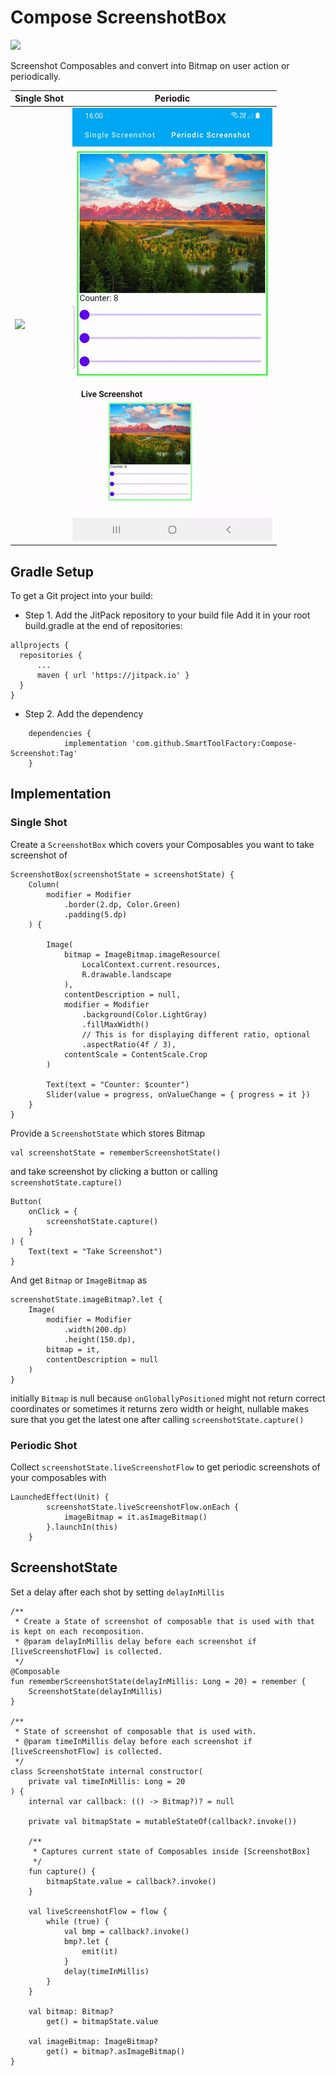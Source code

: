 # Compose ScreenshotBox

[![](https://jitpack.io/v/SmartToolFactory/Compose-Screenshot.svg)](https://jitpack.io/#SmartToolFactory/Compose-Screenshot)

Screenshot Composables and convert into Bitmap on user action or periodically.

| Single Shot | Periodic |
| ----------|-----------|
| <img src="./art/screenshot.gif"/> | <img src="./art/periodic_screenshot.gif"/> |

## Gradle Setup

To get a Git project into your build:

* Step 1. Add the JitPack repository to your build file Add it in your root build.gradle at the end
  of repositories:

```
allprojects {
  repositories {
      ...
      maven { url 'https://jitpack.io' }
  }
}
```

* Step 2. Add the dependency

```
	dependencies {
	        implementation 'com.github.SmartToolFactory:Compose-Screenshot:Tag'
	}
```


## Implementation

### Single Shot

Create a `ScreenshotBox` which covers your Composables you want to take screenshot of

```
ScreenshotBox(screenshotState = screenshotState) {
    Column(
        modifier = Modifier
            .border(2.dp, Color.Green)
            .padding(5.dp)
    ) {

        Image(
            bitmap = ImageBitmap.imageResource(
                LocalContext.current.resources,
                R.drawable.landscape
            ),
            contentDescription = null,
            modifier = Modifier
                .background(Color.LightGray)
                .fillMaxWidth()
                // This is for displaying different ratio, optional
                .aspectRatio(4f / 3),
            contentScale = ContentScale.Crop
        )

        Text(text = "Counter: $counter")
        Slider(value = progress, onValueChange = { progress = it })
    }
}
```

Provide a `ScreenshotState` which stores Bitmap

```
val screenshotState = rememberScreenshotState()
```

and take screenshot by clicking a button or calling `screenshotState.capture()`

```
Button(
    onClick = { 
        screenshotState.capture()
    }
) { 
    Text(text = "Take Screenshot")
}
```
And get `Bitmap` or `ImageBitmap` as

```
screenshotState.imageBitmap?.let {
    Image(
        modifier = Modifier
            .width(200.dp)
            .height(150.dp),
        bitmap = it,
        contentDescription = null
    )
}
```

initially `Bitmap` is null because `onGloballyPositioned` might not return correct coordinates or
sometimes it returns zero width or height, nullable makes sure that you get the latest one after
calling `screenshotState.capture()`

### Periodic Shot

Collect `screenshotState.liveScreenshotFlow` to get periodic screenshots of your composables with

```
LaunchedEffect(Unit) {
        screenshotState.liveScreenshotFlow.onEach {
            imageBitmap = it.asImageBitmap()
        }.launchIn(this)
    }
```

## ScreenshotState

Set a delay after each shot by setting `delayInMillis`

```
/**
 * Create a State of screenshot of composable that is used with that is kept on each recomposition.
 * @param delayInMillis delay before each screenshot if [liveScreenshotFlow] is collected.
 */
@Composable
fun rememberScreenshotState(delayInMillis: Long = 20) = remember {
    ScreenshotState(delayInMillis)
}

/**
 * State of screenshot of composable that is used with.
 * @param timeInMillis delay before each screenshot if [liveScreenshotFlow] is collected.
 */
class ScreenshotState internal constructor(
    private val timeInMillis: Long = 20
) {
    internal var callback: (() -> Bitmap?)? = null

    private val bitmapState = mutableStateOf(callback?.invoke())

    /**
     * Captures current state of Composables inside [ScreenshotBox]
     */
    fun capture() {
        bitmapState.value = callback?.invoke()
    }

    val liveScreenshotFlow = flow {
        while (true) {
            val bmp = callback?.invoke()
            bmp?.let {
                emit(it)
            }
            delay(timeInMillis)
        }
    }

    val bitmap: Bitmap?
        get() = bitmapState.value

    val imageBitmap: ImageBitmap?
        get() = bitmap?.asImageBitmap()
}

```